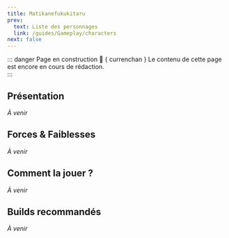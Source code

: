 ```yaml
---
title: Matikane​fukukitaru
prev:
  text: Liste des personnages
  link: /guides/Gameplay/characters
next: false
---
```

<UmaBreadcrumb slug="matikanefukukitaru" />
<UmaDetails slug="matikanefukukitaru" />

::: danger Page en construction 🚧 { currenchan }
Le contenu de cette page est encore en cours de rédaction.  
:::

## Présentation
*À venir*

## Forces & Faiblesses
*À venir*

## Comment la jouer ?
*À venir*

## Builds recommandés
*À venir*
